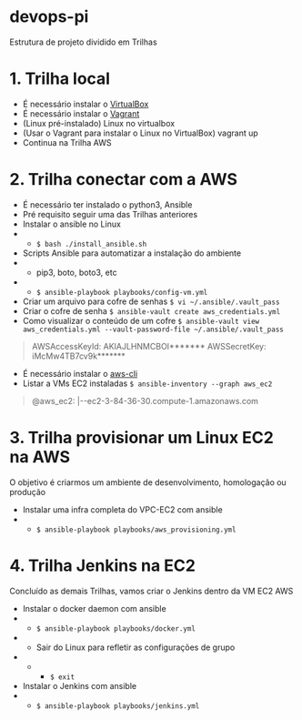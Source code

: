 # devops-pi
Estrutura de projeto dividido em Trilhas

# 1. Trilha local
* É necessário instalar o [VirtualBox](http://virtualbox.org/)
* É necessário instalar o [Vagrant](http://vagrantup.com/)
* (Linux pré-instalado) Linux no virtualbox
* (Usar o Vagrant para instalar o Linux no VirtualBox) vagrant up
* Continua na Trilha AWS

# 2. Trilha conectar com a AWS
* É necessário ter instalado o python3, Ansible
* Pré requisito seguir uma das Trilhas anteriores
* Instalar o ansible no Linux
* * `$ bash ./install_ansible.sh`
* Scripts Ansible para automatizar a instalação do ambiente
* * pip3, boto, boto3, etc
* * `$ ansible-playbook playbooks/config-vm.yml`
* Criar um arquivo para cofre de senhas
`$ vi ~/.ansible/.vault_pass`
* Criar o cofre de senha
`$ ansible-vault create aws_credentials.yml`
* Como visualizar o conteúdo de um cofre
`$ ansible-vault view aws_credentials.yml --vault-password-file ~/.ansible/.vault_pass`
> AWSAccessKeyId: AKIAJLHNMCBOI*******
> AWSSecretKey: iMcMw4TB7cv9k*******
* É necessário instalar o [aws-cli](https://docs.aws.amazon.com/pt_br/cli/latest/userguide/cli-chap-install.html)
* Listar a VMs EC2 instaladas
`$ ansible-inventory --graph aws_ec2`
> @aws_ec2:
>   |--ec2-3-84-36-30.compute-1.amazonaws.com

# 3. Trilha provisionar um Linux EC2 na AWS
O objetivo é criarmos um ambiente de desenvolvimento, homologação ou produção
* Instalar uma infra completa do VPC-EC2 com ansible
* * `$ ansible-playbook playbooks/aws_provisioning.yml`


# 4. Trilha Jenkins na EC2
Concluído as demais Trilhas, vamos criar o Jenkins dentro da VM EC2 AWS
* Instalar o docker daemon com ansible
* * `$ ansible-playbook playbooks/docker.yml`
* * Sair do Linux para refletir as configurações de grupo
* * * `$ exit`
* Instalar o Jenkins com ansible
* * `$ ansible-playbook playbooks/jenkins.yml`

